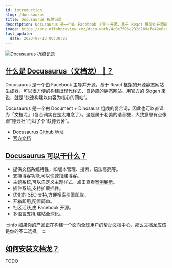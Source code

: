 ```yaml
---
id: introduction
slug: /docusaurus
title: Docusaurus 折腾记录
description: Docusaurus 是一个由 Facebook 主导并开源，基于 React 框架的开源静态网站生成器，可以很方便的构建出现代样式、自适应的静态网站。用官方的 Slogan 来说，就是“快速构建以内容为核心的网站”。
image: https://one.offshoreview.xyz/docu-work/4c0e7f96a232d1b9afe42e0ad4a48851.png
last_update:
  date: 2023-07-13 00:38:03
---
```


![Docusaurus 折腾记录](https://one.offshoreview.xyz/docu-work/4c0e7f96a232d1b9afe42e0ad4a48851.png)

## [什么是 Docusaurus（文档龙） 🦖？](#what-is-docusaurus)

Docusaurus 是一个由 Facebook 主导并开源，基于 React 框架的开源静态网站生成器，可以很方便的构建出现代样式、自适应的静态网站。用官方的 Slogan 来说，就是“快速构建以内容为核心的网站”。

Docusaurus 是一个由 Document + Dinosaurs 组成的复合词，因此也可以直译为「文档龙」（复合词实在是太难念了）。这是属于老美的谐音梗，大致意思有点像蹭“德云社”而叫了个“缺德云舍”。

- Docusaurus [Github 地址](https://github.com/facebook/docusaurus)
- [官方文档](https://docusaurus.io/zh-CN/)

## [Docusaurus 可以干什么？](#what-docusaurus-can-do)

- 提供文档系统特性，如版本管理、搜索、语法高亮等。
- 支持博客功能,可以快速搭建博客。
- 主题系统,可以自定义主题样式。点击查看[案例展示](https://docusaurus.io/zh-CN/showcase)。
- 插件系统,支持扩展插件。
- 优化的 SEO 支持,方便搜索引擎爬取。
- 开箱即用,配置简单。
- 社区活跃,由 Facebook 开源。
- 多语言支持,建站全球化。

:::info
如果你的产品正在构建一个面向全球用户的帮助文档中心，那么文档龙应该是你的不二选择。
:::

## [如何安装文档龙？](#how-to-install)

TODO
